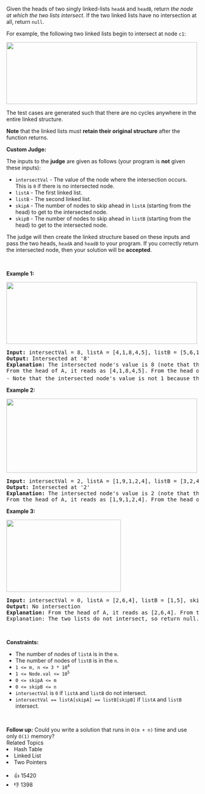 <p>Given the heads of two singly linked-lists <code>headA</code> and <code>headB</code>, return <em>the node at which the two lists intersect</em>. If the two linked lists have no intersection at all, return <code>null</code>.</p>

<p>For example, the following two linked lists begin to intersect at node <code>c1</code>:</p> 
<img alt="" src="https://assets.leetcode.com/uploads/2021/03/05/160_statement.png" style="width: 500px; height: 162px;" /> 
<p>The test cases are generated such that there are no cycles anywhere in the entire linked structure.</p>

<p><strong>Note</strong> that the linked lists must <strong>retain their original structure</strong> after the function returns.</p>

<p><strong>Custom Judge:</strong></p>

<p>The inputs to the <strong>judge</strong> are given as follows (your program is <strong>not</strong> given these inputs):</p>

<ul> 
 <li><code>intersectVal</code> - The value of the node where the intersection occurs. This is <code>0</code> if there is no intersected node.</li> 
 <li><code>listA</code> - The first linked list.</li> 
 <li><code>listB</code> - The second linked list.</li> 
 <li><code>skipA</code> - The number of nodes to skip ahead in <code>listA</code> (starting from the head) to get to the intersected node.</li> 
 <li><code>skipB</code> - The number of nodes to skip ahead in <code>listB</code> (starting from the head) to get to the intersected node.</li> 
</ul>

<p>The judge will then create the linked structure based on these inputs and pass the two heads, <code>headA</code> and <code>headB</code> to your program. If you correctly return the intersected node, then your solution will be <strong>accepted</strong>.</p>

<p>&nbsp;</p> 
<p><strong class="example">Example 1:</strong></p> 
<img alt="" src="https://assets.leetcode.com/uploads/2021/03/05/160_example_1_1.png" style="width: 500px; height: 162px;" /> 
<pre>
<strong>Input:</strong> intersectVal = 8, listA = [4,1,8,4,5], listB = [5,6,1,8,4,5], skipA = 2, skipB = 3
<strong>Output:</strong> Intersected at '8'
<strong>Explanation:</strong> The intersected node's value is 8 (note that this must not be 0 if the two lists intersect).
From the head of A, it reads as [4,1,8,4,5]. From the head of B, it reads as [5,6,1,8,4,5]. There are 2 nodes before the intersected node in A; There are 3 nodes before the intersected node in B.
- Note that the intersected node's value is not 1 because the nodes with value 1 in A and B (2<sup>nd</sup> node in A and 3<sup>rd</sup> node in B) are different node references. In other words, they point to two different locations in memory, while the nodes with value 8 in A and B (3<sup>rd</sup> node in A and 4<sup>th</sup> node in B) point to the same location in memory.
</pre>

<p><strong class="example">Example 2:</strong></p> 
<img alt="" src="https://assets.leetcode.com/uploads/2021/03/05/160_example_2.png" style="width: 500px; height: 194px;" /> 
<pre>
<strong>Input:</strong> intersectVal = 2, listA = [1,9,1,2,4], listB = [3,2,4], skipA = 3, skipB = 1
<strong>Output:</strong> Intersected at '2'
<strong>Explanation:</strong> The intersected node's value is 2 (note that this must not be 0 if the two lists intersect).
From the head of A, it reads as [1,9,1,2,4]. From the head of B, it reads as [3,2,4]. There are 3 nodes before the intersected node in A; There are 1 node before the intersected node in B.
</pre>

<p><strong class="example">Example 3:</strong></p> 
<img alt="" src="https://assets.leetcode.com/uploads/2021/03/05/160_example_3.png" style="width: 300px; height: 189px;" /> 
<pre>
<strong>Input:</strong> intersectVal = 0, listA = [2,6,4], listB = [1,5], skipA = 3, skipB = 2
<strong>Output:</strong> No intersection
<strong>Explanation:</strong> From the head of A, it reads as [2,6,4]. From the head of B, it reads as [1,5]. Since the two lists do not intersect, intersectVal must be 0, while skipA and skipB can be arbitrary values.
Explanation: The two lists do not intersect, so return null.
</pre>

<p>&nbsp;</p> 
<p><strong>Constraints:</strong></p>

<ul> 
 <li>The number of nodes of <code>listA</code> is in the <code>m</code>.</li> 
 <li>The number of nodes of <code>listB</code> is in the <code>n</code>.</li> 
 <li><code>1 &lt;= m, n &lt;= 3 * 10<sup>4</sup></code></li> 
 <li><code>1 &lt;= Node.val &lt;= 10<sup>5</sup></code></li> 
 <li><code>0 &lt;= skipA &lt;= m</code></li> 
 <li><code>0 &lt;= skipB &lt;= n</code></li> 
 <li><code>intersectVal</code> is <code>0</code> if <code>listA</code> and <code>listB</code> do not intersect.</li> 
 <li><code>intersectVal == listA[skipA] == listB[skipB]</code> if <code>listA</code> and <code>listB</code> intersect.</li> 
</ul>

<p>&nbsp;</p> 
<strong>Follow up:</strong> Could you write a solution that runs in 
<code>O(m + n)</code> time and use only 
<code>O(1)</code> memory?

<div><div>Related Topics</div><div><li>Hash Table</li><li>Linked List</li><li>Two Pointers</li></div></div><br><div><li>👍 15420</li><li>👎 1398</li></div>